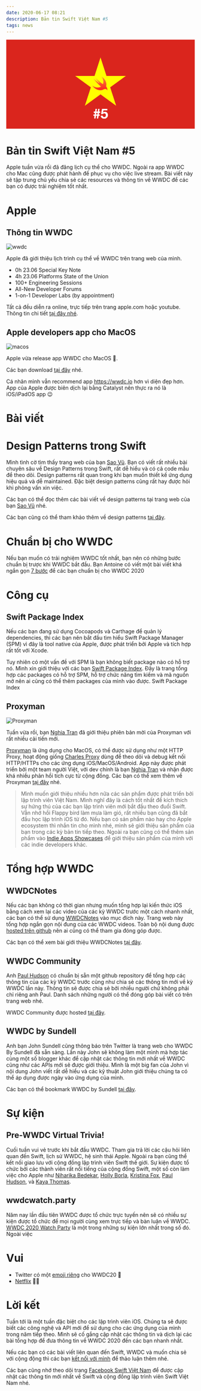 ```yaml
---
date: 2020-06-17 08:21
description: Bản tin Swift Việt Nam #5
tags: news
---
```


![5](https://raw.githubusercontent.com/SwiftVietnam/SwiftVietnam/master/Output/Images/swiftvietnam/5/swiftvietnam_5.png)

# Bản tin Swift Việt Nam #5

Apple tuần vừa rồi đã đăng lịch cụ thể cho WWDC. Ngoài ra app WWDC cho Mac cũng được phát hành để phục vụ cho việc live stream. Bài viết này sẽ tập trung chủ yếu chia sẻ các resources và thông tin về WWDC để các bạn có được trải nghiệm tốt nhất.

# Apple

## Thông tin WWDC

![wwdc](https://www.apple.com/newsroom/images/live-action/wwdc/Apple_details-for-WWDC2020_06022020_big.jpg.large_2x.jpg)

Apple đã giới thiệu lịch trình cụ thể về WWDC trên trang web của mình.

- 0h 23.06 Special Key Note 
- 4h 23.06 Platforms State of the Union
- 100+ Engineering Sessions
- All-New Developer Forums
- 1-on-1 Developer Labs (by appointment)

Tất cả đều diễn ra online, trực tiếp trên trang apple.com hoặc youtube.
Thông tin chi tiết [tại đây nhé](https://www.apple.com/newsroom/2020/06/apple-reveals-lineup-for-its-biggest-ever-worldwide-developers-conference/).

## Apple developers app cho MacOS

![macos](https://is5-ssl.mzstatic.com/image/thumb/PurpleSource113/v4/23/08/50/2308502f-2393-2b7d-87dd-57b189273122/269e489a-9bec-40c5-8fbc-f4b39de3068c_macOS-1.png/626x0w.png)

Apple vừa release app WWDC cho MacOS 🥳.

Các bạn download [tại đây](https://apps.apple.com/us/app/apple-developer/id640199958) nhé.

Cá nhân mình vẫn recommend app https://wwdc.io hơn vì  diện đẹp hơn. App của Apple  được biên dịch lại bằng Catalyst nên thực ra nó là iOS/iPadOS app 😉

# Bài viết

# Design Patterns trong Swift

Mình tình cờ tìm thấy trang web của bạn [Sao Vũ](https://www.swiftyvn.com/). Bạn có viết rất nhiều bài chuyên sâu về Design Patterns trong Swift, rất dễ hiểu và có cả code mẫu để theo dõi. Design patterns rất quan trong khi bạn muốn thiết kế ứng dụng hiệu quả và dễ maintained. Đặc biệt design patterns cũng rất hay được hỏi khi phỏng vấn xin việc.

Các bạn có thể đọc thêm các bài viết về design patterns tại trang web của bạn [Sao Vũ](https://www.swiftyvn.com/) nhé.

Các bạn cũng có thể tham khảo thêm về design patterns [tại đây](https://github.com/ochococo/Design-Patterns-In-Swift).

# Chuẩn bị cho WWDC

Nếu bạn muốn có trải nghiệm WWDC tốt nhất, bạn nên có những bước chuẩn bị trược khi WWDC bắt đầu. Bạn Antoine có viết một bài viết khá ngắn gọn [7 bước](https://www.avanderlee.com/optimization/wwdc-2020-tips/) để các bạn chuẩn bị cho WWDC 2020

# Công cụ

## Swift Package Index

Nếu các bạn đang sử dụng Cocoapods và Carthage để quản lý dependencies, thì các bạn nên bắt đầu tìm hiểu Swift Package Manager (SPM) vì đây là tool native của Apple, được phát triển bởi Apple và tích hợp rất tốt với Xcode.

Tuy nhiên có một vấn đề với SPM là bạn không biết package nào có hỗ trợ nó. Mình xin giới thiệu với các bạn [Swift Package Index](https://swiftpackageindex.com/). Đây là trang tổng hợp các packages có hỗ trợ SPM, hỗ trợ chức năng tìm kiếm và mã nguồn mở nên ai cũng có thể thêm packages của mình vào được. Swift Package Index

## Proxyman

![Proxyman](https://raw.githubusercontent.com/ProxymanApp/Proxyman/master/screenshots/proxyman_dashboard_1.8.0.png)

Tuần vừa rồi, bạn [Nghia Tran](https://nghiatran.me/) đã giới thiệu phiên bản mời của Proxyman với rất nhiều cải tiến mới. 

[Proxyman](https://proxyman.io/) là ứng dụng cho MacOS, có thể được sử dụng như một HTTP Proxy, hoạt động giống [Charles Proxy](https://www.charlesproxy.com/) dùng để theo dõi và debug kết nối HTTP/HTTPs cho các ứng dụng iOS/MacOS/Android. App này được phát triển bởi một team người Việt, với dev chính là bạn [Nghia Tran](https://nghiatran.me/) và nhận được khá nhiều phản hồi tích cực từ cộng đồng. Các bạn có thể xem thêm về Proxyman [tại đây](https://proxyman.io/) nhé.

> Mình muốn giới thiệu nhiều hơn nữa các sản phẩm được phát triển bởi lập trình viên Việt Nam. Mình nghĩ đây là cách tốt nhất để kích thích sự hứng thú của các bạn lập trình viên mới bắt đầu theo đuổi Swift. Vẫn nhớ hồi Flappy bird làm mưa làm gió, rất nhiều bạn cũng đã bắt đầu học lập trình iOS từ đó. Nếu bạn có sản phẩm nào hay cho Apple ecosystem thì nhắn tin cho mình nhé, mình sẽ giới thiệu sản phẩm của bạn trong các kỳ bản tin tiếp theo. Ngoài ra bạn cũng có thể thêm sản phẩm vào [Indie Apps Showcases](https://github.com/antranapp/IndieApps) để giới thiệu sản phẩm của mình với các indie developers khác.

# Tổng hợp WWDC

## WWDCNotes

Nếu các bạn không có thời gian nhưng muốn tổng hợp lại kiến thức iOS bằng cách xem lại các video của các kỳ WWDC trước một cách nhanh nhất, các bạn có thể sử dụng [WWDCNotes](https://www.wwdcnotes.com/) vào mục đích này. Trang web này tổng hợp ngắn gọn nội đung của các WWDC videos. Toàn bộ nội dung được [hosted trên github](https://github.com/zntfdr/WWDC-notes) nên ai cũng có thể tham gia đóng góp được.

Các bạn có thể xem bài giới thiệu WWDCNotes [tại đây](https://www.fivestars.blog/meta/wwdc-notes.html).

## WWDC Community

Anh [Paul Hudson](https://twitter.com/twostraws) có chuẩn bị sẵn một github repository để tổng hợp các thông tin của các kỳ WWDC trước cũng như chia sẻ các thông tin mới về kỳ WWDC lần này. Thông tin sẽ được chia sẻ bởi nhiều người chứ không phải chỉ riêng anh Paul. Danh sách những người có thể đóng góp bài viết có trên trang web nhé.

WWDC Community được hosted [tại đây](https://github.com/twostraws/wwdc).

## WWDC by Sundell

Anh bạn John Sundell cũng thông báo trên Twitter là trang web cho WWDC By Sundell đã sẵn sàng. Lần này John sẽ không làm một mình mà hợp tác cùng một số blogger khác để cập nhật các thông tin mới nhất về WWDC cũng như các APIs mới sẽ được giới thiệu. Mình là một big fan của John vì nội dung John viết rất dễ hiểu và các kỹ thuật John giới thiệu chúng ta có thể áp dụng được ngày vào ứng dụng của mình.

Các bạn có thể bookmark WWDC by Sundell [tại đây](https://wwdcbysundell.com/).

# Sự kiện

## Pre-WWDC Virtual Trivia!

Cuối tuần vui vẻ trước khi bắt đầu WWDC. Tham gia trả lời các cậu hỏi liên quan đến Swift, lịch sử WWDC, hệ sinh thái Apple. Ngoài ra bạn cũng thể kết nối giao lưu với cộng đồng lập trình viên Swift thế giới. Sự kiện được tổ chức bởi các thành viên rất nổi tiếng của cộng đồng Swift, một số còn làm việc cho Apple như [Niharika Bedekar](https://twitter.com/niharikabedekar), [Holly Borla](https://twitter.com/hollyborla), [Kristina Fox](https://twitter.com/krstnfx), [Paul Hudson](https://twitter.com/twostraws), và [Kaya Thomas](https://twitter.com/kthomas901).

## wwdcwatch.party

Năm nay lần đầu tiên WWDC được tổ chức trực tuyến nên sẽ có nhiều sự kiện được tổ chức để mọi người cùng xem trực tiếp và bàn luận về WWDC. [WWDC 2020 Watch Party](https://wwdcwatch.party/) là một trong những sự kiện lớn nhất trong số đó. Ngoài việc 

# Vui

- Twitter có một [emoji riêng](https://twitter.com/twostraws/status/1272939434930065411?s=20) cho WWDC20 🤯
- [Netflix](https://twitter.com/balestrapatrick/status/1269746411526139904) 🤷‍♂️

# Lời kết

Tuần tới là một tuần đặc biệt cho các lập trình viên iOS. Chúng ta sẽ được biết các công nghệ và API mới để sử dụng cho các ứng dụng của mình trong năm tiếp theo. Mình sẽ cố gắng cập nhật các thông tin và dịch lại các bài tổng hợp để đưa thông tin về WWDC 2020 đến các bạn nhanh nhất. 

Nếu các bạn có các bài viết liên quan đến Swift, WWDC và muốn chia sẻ với cộng động thì các bạn [kết nối với mình](https://www.facebook.com/tran.binhan) để thảo luận thêm nhé.

Các bạn cũng nhớ theo dõi trang [Facebook Swift Việt Nam](https://www.facebook.com/Swift-Vi%E1%BB%87t-Nam-396835394265318) để được cập nhật các thông tin mới nhất về Swift và cộng đồng lập trình viên Swift Việt Nam nhé.